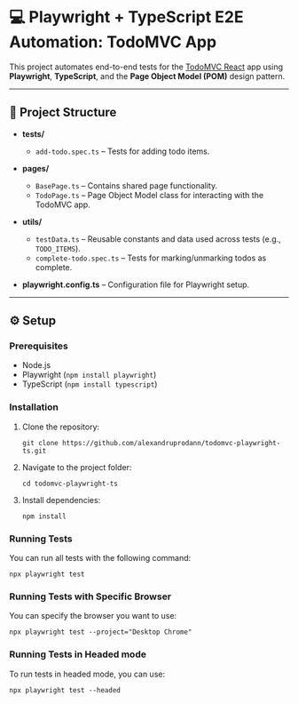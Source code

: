 # 💻 Playwright + TypeScript E2E Automation: TodoMVC App

This project automates end-to-end tests for the [TodoMVC React](https://todomvc.com/examples/react/dist/) app using **Playwright**, **TypeScript**, and the **Page Object Model (POM)** design pattern.

---

## 📁 Project Structure

- **tests/**
  - `add-todo.spec.ts` – Tests for adding todo items.

- **pages/**
  - `BasePage.ts` – Contains shared page functionality.
  - `TodoPage.ts` – Page Object Model class for interacting with the TodoMVC app.

- **utils/**
  - `testData.ts` – Reusable constants and data used across tests (e.g., `TODO_ITEMS`).
  - `complete-todo.spec.ts` – Tests for marking/unmarking todos as complete.

- **playwright.config.ts** – Configuration file for Playwright setup.
---

## ⚙️ Setup

### Prerequisites

- Node.js
- Playwright (`npm install playwright`)
- TypeScript (`npm install typescript`)

### Installation

1. Clone the repository:
   ```
   git clone https://github.com/alexandruprodann/todomvc-playwright-ts.git
   ```
   
2. Navigate to the project folder:
   ```
   cd todomvc-playwright-ts
   ```
   
3. Install dependencies:
   ```
   npm install
   ```

### Running Tests

You can run all tests with the following command:
```
npx playwright test
```

### Running Tests with Specific Browser

You can specify the browser you want to use:
```
npx playwright test --project="Desktop Chrome"
```

### Running Tests in Headed mode

To run tests in headed mode, you can use:
```
npx playwright test --headed
```
